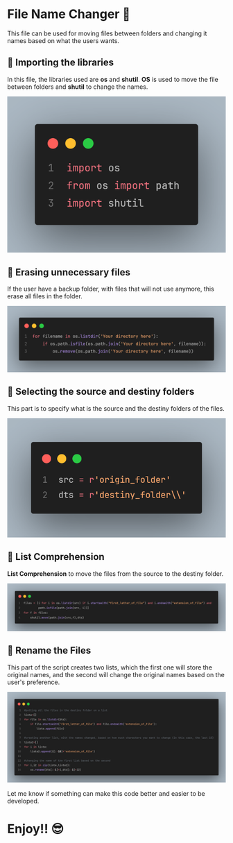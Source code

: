 # File Name Changer 📝
This file can be used for moving files between folders and changing it names based on what the users wants.

## 📌 Importing the libraries
In this file, the libraries used are **os** and **shutil**. **OS** is used to move the file between folders and **shutil** to change the names.

![alt text](images/libraries.png)

## 📌 Erasing unnecessary files
If the user have a backup folder, with files that will not use anymore, this erase all files in the folder.

![alt text](images/erasing_files.png)

## 📌 Selecting the source and destiny folders
This part is to specify what is the source and the destiny folders of the files.

![alt text](images/source_destiny.png)

## 📌 List Comprehension
**List Comprehension** to move the files from the source to the destiny folder.

![alt text](images/list_comprehension.png)

## 📌 Rename the Files
This part of the script creates two lists, which the first one will store the original names, and the second will change the original names based on the user's preference.

![alt text](images/rename.png)

Let me know if something can make this code better and easier to be developed.

# Enjoy!! 😎